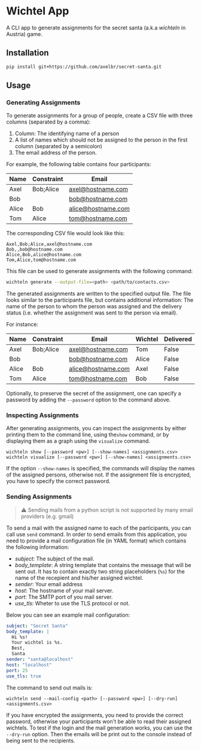 # Wichtel App
A CLI app to generate assignments for the secret santa (a.k.a *wichteln* in Austria) game.

## Installation
```bash
pip install git+https://github.com/axelbr/secret-santa.git
```

## Usage


### Generating Assignments 
To generate assignments for a group of people, create a CSV file with three columns (separated by a comma):
1. Column: The identifying name of a person
2. A list of names which should not be assigned to the person in the first column (separated by a semicolon)
3. The email address of the person.

For example, the following table contains four participants:

| Name  | Constraint | Email              |
|-------|------------|--------------------|
| Axel  | Bob;Alice  | axel@hostname.com  |
| Bob   |            | bob@hostname.com   |
| Alice | Bob        | alice@hostname.com |
| Tom   | Alice      | tom@hostname.com   |

The corresponding CSV file would look like this:
```csv
Axel,Bob;Alice,axel@hostname.com
Bob,,bob@hostname.com
Alice,Bob,alice@hostname.com
Tom,Alice,tom@hostname.com
```

This file can be used to generate assignments with the following command:
```bash
wichteln generate --output-file=<path> <path/to/contacts.csv>
```

The generated assignments are written to the specified output file. The file looks similar to the 
participants file, but contains additional information: The name of the person to whom the person was
assigned and the delivery status (i.e. whether the assignment was sent to the person via email).

For instance:

| Name  | Constraint | Email              |Wichtel| Delivered |
|-------|------------|--------------------|---|-----------|
| Axel  | Bob;Alice  | axel@hostname.com  |Tom| False     |
| Bob   |            | bob@hostname.com   |Alice| False     |
| Alice | Bob        | alice@hostname.com |Axel| False     |
| Tom   | Alice      | tom@hostname.com   |Bob| False     |

Optionally, to preserve the secret of the assignment, one can specify a password by adding the
`--password` option to the command above.

### Inspecting Assignments

After generating assignments, you can inspect the assignments by either printing them to the command line, using the`show` command,
or by displaying them as a graph using the `visualize` command.

```csv
wichteln show [--password <pw>] [--show-names] <assignments.csv>
wichteln visualize [--password <pw>] [--show-names] <assignments.csv>
```

If the option `--show-names` is specified, the commands will display the names of the assigned persons, otherwise not.
If the assignment file is encrypted, you have to specify the correct password.

### Sending Assignments

> :warning: Sending mails from a python script is not supported by many email providers (e.g. gmail)

To send a mail with the assigned name to each of the participants, you can call use `send` command.
In order to send emails from this application, you need to provide a mail configuration file (in YAML format) which contains the
following information:
- *subject*: The subject of the mail.
- *body_template*: A string template that contains the message that will be sent out. It has to contain exactly two string placeholders (`%s`) for the name of the
recepient and his/her assigned wichtel.
- *sender*: Your email address
- *host*: The hostname of your mail server.
- *port*: The SMTP port of you mail server.
- *use_tls*: Wheter to use the TLS protocol or not.

Below you can see an example mail configuration:

```yaml
subject: "Secret Santa"
body_template: |
  Hi %s!
  Your wichtel is %s.
  Best,
  Santa
sender: "santa@localhost"
host: "localhost"
port: 25
use_tls: true
```
The command to send out mails is:

`wichteln send --mail-config <path> [--password <pw>] [--dry-run] <assignments.csv>`

If you have encrypted the assignments, you need to provide the correct password, otherwise your participants
won't be able to read their assigned wichtels. 
To test if the login and the mail generation works, you can use the ```--dry-run``` option. Then the emails will
be print out to the console instead of being sent to the recipients.